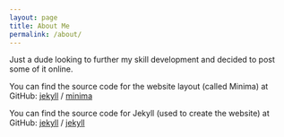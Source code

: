 ```yaml
---
layout: page
title: About Me
permalink: /about/
---
```


Just a dude looking to further my skill development and decided to post
some of it online.

You can find the source code for the website layout (called Minima) at GitHub:
[jekyll][jekyll-organization] /
[minima](https://github.com/jekyll/minima)

You can find the source code for Jekyll (used to create the website) at GitHub:
[jekyll][jekyll-organization] /
[jekyll](https://github.com/jekyll/jekyll)


[jekyll-organization]: https://github.com/jekyll
